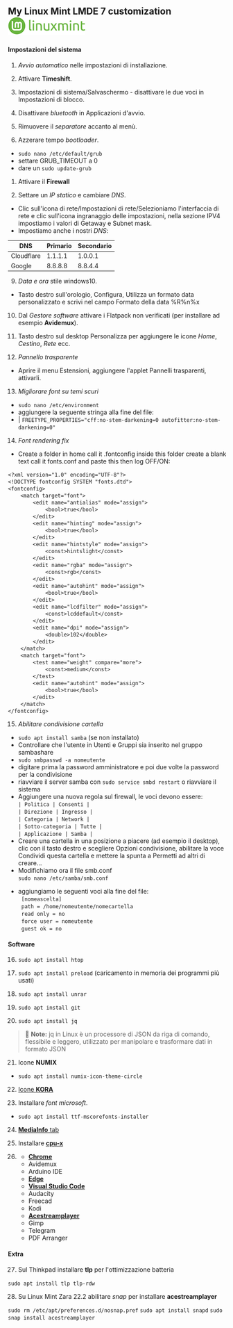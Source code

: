 ## My Linux Mint LMDE 7 customization ![alt text](https://github.com/miko6/appunti-di-linuxmint/blob/main/immagini/mintlogo.png "mintlogo")

#### Impostazioni del sistema

1. *Avvio automatico* nelle impostazioni di installazione.

2. Attivare **Timeshift**.

3. Impostazioni di sistema/Salvaschermo - disattivare le due voci in Impostazioni di blocco.

4. Disattivare *bluetooth* in Applicazioni d'avvio.

5. Rimuovere il *separatore* accanto al menù.

6. Azzerare tempo *bootloader*.

- `sudo nano /etc/default/grub`
- settare GRUB_TIMEOUT a 0
- dare un `sudo update-grub`

1. Attivare il **Firewall**

2. Settare un *IP statico* e cambiare *DNS*.

- Clic sull'icona di rete/Impostazioni di rete/Selezioniamo l'interfaccia di rete e clic sull'icona ingranaggio delle impostazioni, nella sezione IPV4 impostiamo i valori di Getaway e Subnet mask.
- Impostiamo anche i nostri *DNS*:

| DNS        | Primario | Secondario |
| ---------- | -------- | ---------- |
| Cloudflare | 1.1.1.1  | 1.0.0.1    |
| Google     | 8.8.8.8  | 8.8.4.4    |

9. *Data e ora* stile windows10.

- Tasto destro sull'orologio, Configura, Utilizza un formato data personalizzato e scrivi nel campo Formato della data %R%n%x

10. Dal *Gestore software* attivare i Flatpack non verificati (per installare ad esempio **Avidemux**).

11. Tasto destro sul desktop Personalizza per aggiungere le icone *Home*, *Cestino*, *Rete* ecc.

12. *Pannello trasparente*

- Aprire il menu Estensioni, aggiungere l'applet Pannelli trasparenti, attivarli.

13. *Migliorare font su temi scuri*
- `sudo nano /etc/environment`
- aggiungere la seguente stringa alla fine del file:
- | `FREETYPE_PROPERTIES="cff:no-stem-darkening=0 autofitter:no-stem-darkening=0"`

14. *Font rendering fix*
- Create a folder in home call it .fontconfig inside this folder create a blank text call it fonts.conf and paste this then log OFF/ON:  
```
<?xml version="1.0" encoding="UTF-8"?>
<!DOCTYPE fontconfig SYSTEM "fonts.dtd">
<fontconfig>
    <match target="font">
        <edit name="antialias" mode="assign">
            <bool>true</bool>
        </edit>
        <edit name="hinting" mode="assign">
            <bool>true</bool>
        </edit>
        <edit name="hintstyle" mode="assign">
            <const>hintslight</const>
        </edit>
        <edit name="rgba" mode="assign">
            <const>rgb</const>
        </edit>
        <edit name="autohint" mode="assign">
            <bool>true</bool>
        </edit>
        <edit name="lcdfilter" mode="assign">
            <const>lcddefault</const>
        </edit>
        <edit name="dpi" mode="assign">
            <double>102</double>
        </edit>
    </match>
    <match target="font">
        <test name="weight" compare="more">
            <const>medium</const>
        </test>
        <edit name="autohint" mode="assign">
            <bool>true</bool>
        </edit>
    </match>
</fontconfig>
```

15.  *Abilitare condivisione cartella*

- `sudo apt install samba` (se non installato)
- Controllare che l'utente in Utenti e Gruppi sia inserito nel gruppo sambashare
- `sudo smbpasswd -a nomeutente`
- digitare prima la password amministratore e poi due volte la password per la condivisione
- riavviare il server samba con `sudo service smbd restart` o riavviare il sistema
- Aggiungere una nuova regola sul firewall, le voci devono essere:  
``` | Politica | Consenti | ```  
``` | Direzione | Ingresso | ```  
``` | Categoria | Network | ```  
``` | Sotto-categoria | Tutte | ```  
``` | Applicazione | Samba | ```  
- Creare una cartella in una posizione a piacere (ad esempio il desktop), clic con il tasto destro e scegliere Opzioni condivisione, abilitare la voce Condividi questa cartella e mettere la spunta a Permetti ad altri di creare...  
- Modifichiamo ora il file smb.conf  
`sudo nano /etc/samba/smb.conf`  
* aggiungiamo le seguenti voci alla fine del file:  
` [nomeascelta]`  
` path = /home/nomeutente/nomecartella`  
` read only = no`  
` force user = nomeutente`  
` guest ok = no`  

#### Software

16. `sudo apt install htop`

17. `sudo apt install preload`  (caricamento in memoria dei programmi più usati)

18. `sudo apt install unrar`

19. `sudo apt install git `

20. `sudo apt install jq`  
> :memo: **Note:** jq in Linux è un processore di JSON da riga di comando, flessibile e leggero, utilizzato per manipolare e trasformare dati in formato JSON

21. Icone **NUMIX**
    
- `sudo apt install numix-icon-theme-circle `

22. [Icone **KORA**](https://github.com/bikass/kora)

23. Installare *font microsoft*.

- `sudo apt install ttf-mscorefonts-installer`

24. [**MediaInfo** tab](https://github.com/linux-man/nemo-mediainfo-tab/releases/tag/v1.0.4)

25. Installare [**cpu-x**](https://community.linuxmint.com/software/view/cpu-x)

26. - [**Chrome**](https://support.google.com/chrome/a/answer/9025926?hl=it)
    - Avidemux
    - Arduino IDE
    - [**Edge**](https://www.microsoft.com/it-it/edge/download?form=MA13FJ)
    - [**Visual Studio Code**](https://code.visualstudio.com/docs/setup/linux)
    - Audacity
    - Freecad
    - Kodi
    - [**Acestreamplayer**](https://snapcraft.io/install/acestreamplayer/debian)
    - Gimp
    - Telegram
    - PDF Arranger  

#### Extra

27. Sul Thinkpad installare **tlp** per l'ottimizzazione batteria

`sudo apt install tlp tlp-rdw`

28. Su Linux Mint Zara 22.2 abilitare *snap* per installare **acestreamplayer**

`sudo rm /etc/apt/preferences.d/nosnap.pref`
`sudo apt install snapd`
`sudo snap install acestreamplayer`